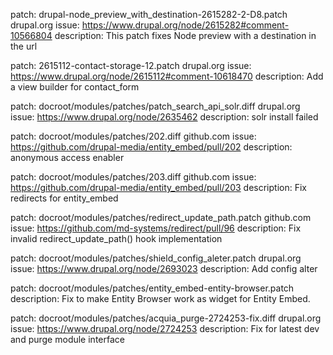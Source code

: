 patch: drupal-node_preview_with_destination-2615282-2-D8.patch
drupal.org issue: https://www.drupal.org/node/2615282#comment-10566804
description: This patch fixes Node preview with a destination in the url

patch: 2615112-contact-storage-12.patch
drupal.org issue: https://www.drupal.org/node/2615112#comment-10618470
description: Add a view builder for contact_form

patch: docroot/modules/patches/patch_search_api_solr.diff
drupal.org issue: https://www.drupal.org/node/2635462
description: solr install failed

patch: docroot/modules/patches/202.diff
github.com issue: https://github.com/drupal-media/entity_embed/pull/202
description: anonymous access enabler

patch: docroot/modules/patches/203.diff
github.com issue: https://github.com/drupal-media/entity_embed/pull/203
description: Fix redirects for entity_embed

patch: docroot/modules/patches/redirect_update_path.patch
github.com issue: https://github.com/md-systems/redirect/pull/96
description: Fix invalid redirect_update_path() hook implementation

patch: docroot/modules/patches/shield_config_aleter.patch
drupal.org issue: https://www.drupal.org/node/2693023
description: Add config alter

patch: docroot/modules/patches/entity_embed-entity-browser.patch
description: Fix to make Entity Browser work as widget for Entity Embed.

patch: docroot/modules/patches/acquia_purge-2724253-fix.diff
drupal.org issue: https://www.drupal.org/node/2724253
description: Fix for latest dev and purge module interface
